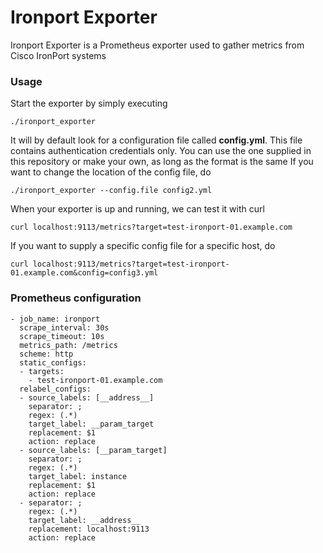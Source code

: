 # Ironport Exporter

Ironport Exporter is a Prometheus exporter used to gather metrics from Cisco IronPort systems

### Usage

Start the exporter by simply executing

	./ironport_exporter

It will by default look for a configuration file called **config.yml**. This file contains authentication credentials only.
You can use the one supplied in this repository or make your own, as long as the format is the same If you want to change the location of the config file, do

	./ironport_exporter --config.file config2.yml

When your exporter is up and running, we can test it with curl

	curl localhost:9113/metrics?target=test-ironport-01.example.com

If you want to supply a specific config file for a specific host, do

	curl localhost:9113/metrics?target=test-ironport-01.example.com&config=config3.yml

### Prometheus configuration

	- job_name: ironport
	  scrape_interval: 30s
	  scrape_timeout: 10s
	  metrics_path: /metrics
	  scheme: http
	  static_configs:
	  - targets:
	    - test-ironport-01.example.com
	  relabel_configs:
	  - source_labels: [__address__]
		separator: ;
		regex: (.*)
		target_label: __param_target
		replacement: $1
		action: replace
	  - source_labels: [__param_target]
		separator: ;
		regex: (.*)
		target_label: instance
		replacement: $1
		action: replace
	  - separator: ;
		regex: (.*)
		target_label: __address__
		replacement: localhost:9113
		action: replace
